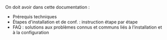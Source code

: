 On doit avoir dans cette documentation :
- Prérequis techniques
- Étapes d'installation et de conf. : instruction étape par étape
- FAQ : solutions aux problèmes connus et communs liés à l’installation et à la configuration


